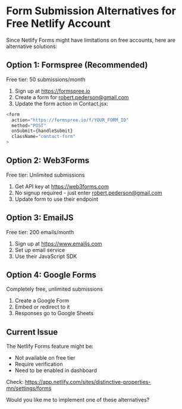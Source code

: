 # Form Submission Alternatives for Free Netlify Account

Since Netlify Forms might have limitations on free accounts, here are alternative solutions:

## Option 1: Formspree (Recommended)
Free tier: 50 submissions/month

1. Sign up at https://formspree.io
2. Create a form for robert.pederson@gmail.com
3. Update the form action in Contact.jsx:

```javascript
<form 
  action="https://formspree.io/f/YOUR_FORM_ID"
  method="POST"
  onSubmit={handleSubmit}
  className="contact-form"
>
```

## Option 2: Web3Forms
Free tier: Unlimited submissions

1. Get API key at https://web3forms.com
2. No signup required - just enter robert.pederson@gmail.com
3. Update form to use their endpoint

## Option 3: EmailJS
Free tier: 200 emails/month

1. Sign up at https://www.emailjs.com
2. Set up email service
3. Use their JavaScript SDK

## Option 4: Google Forms
Completely free, unlimited submissions

1. Create a Google Form
2. Embed or redirect to it
3. Responses go to Google Sheets

## Current Issue
The Netlify Forms feature might be:
- Not available on free tier
- Require verification
- Need to be enabled in dashboard

Check: https://app.netlify.com/sites/distinctive-properties-mn/settings/forms

Would you like me to implement one of these alternatives?